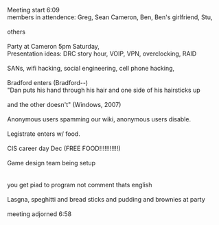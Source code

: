 Meeting start 6:09<br />
members in attendence: Greg, Sean Cameron, Ben, Ben's girlfriend, Stu, <br />
<br />
others<br />
<br />
Party at Cameron 5pm Saturday,<br />
Presentation ideas: DRC story hour, VOIP, VPN, overclocking, RAID <br />
<br />
SANs, wifi hacking, social engineering, cell phone hacking, <br />
<br />
Bradford enters (Bradford--)<br />
"Dan puts his hand through his hair and one side of his hairsticks up <br />
<br />
and the other doesn't" (Windows, 2007)<br />
<br />
Anonymous users spamming our wiki, anonymous users disable.<br />
<br />
Legistrate enters w/ food.<br />
<br />
CIS career day Dec (FREE FOOD!!!!!!!!!!!)<br />
<br />
Game design team being setup<br />
<br />
<br />
you get piad to program not comment thats english<br />
<br />
Lasgna, speghitti and bread sticks and pudding and brownies at party<br />
<br />
meeting adjorned 6:58